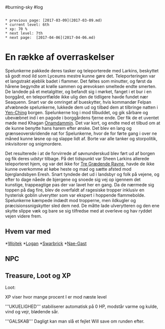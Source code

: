 #burning-sky #log

```ad-info

* previous page: [2017-03-09](2017-03-09.md)
* current level: 6th
* xp: 70 %
* next level: 7th
* next page:  [2017-04-06](2017-04-06.md) 
```

# En række af overraskelser  
Spelunkerne pakkede deres tasker og teleporterede med Larkins, beskyttet så godt mod ild som Lyceums mestre kunne gøre det. Teleporteringen var et langstrakt øjeblik badet i flammer. Det føltes som minutter, og først da hårene begyndte at krølle sammen og ørevoksen smeltede endte smerten. De landede på et metalgitter, og befandt sig i mørket, fanget i et bur i en borggård, en teleportfælde ikke ulig den de tidligere havde fundet nær Seaquenn. Snart var de omringet af bueskytter, hvis kommandør Felpan afvæbnede spelunkerne, lukkede dem ud og tilbød dem at tilbringe natten i [Yen-Ching](Yen-Ching.md) borgen. Spelunkerne tog i mod tilbuddet, og gik sårbare og ubevæbnet ind i en pagode i borggårdens fjerne ende. Der fik de et uventet møde med Khagan [Onamdammin](Onamdammin.md). Det var kort, og endte med et tilbud om at de kunne benytte hans harem efter ønske. Det blev en lang og grænseoverskridende nat for Spelunkerne, hvor de for førte gang i over ne måned kunne løsne op og slappe lidt af. Borte var alle tanker og storpolitik, inkvisitorer og snigmordere.
Det resulterede i at de forvirrede af søvnunderskud blev ført ud af borgen og fik deres udstyr tilbage. På det tidspunkt var Sheen Larkins allerede teleporteret hjem, og var det ikke for [Tre Grædende Ravne](Tre%20Grædende%20Ravne.md), havde de ikke kunne overkomme at købe heste og mad og sætte afsted mod bjerglandsbyen Eresh. Snart tyndede det ud i landsbyr og folk på vejene, og efter to dage nåede de bjergene og snoede sig vej op igennem det kunstige, trappeagtige pas der var lavet her en gang. Da de nærmede sig toppen på dag fire, blev de overfaldt af ragesiske tropper inklusiv en hysterisk goblin ulverytter som var ekspert i hoppende flammebolde. Spelunkerne kæmpede indædt mod tropperne, men ildkugler og præcisionssnigskytter sled dem ned. De måtte lade ulverytteren og den ene skytte slippe væk og bare se sig tilfredse med at overleve og hav ryddet vejen videre frem.  
## Hvem var med 
*[Wojtek](Wojtek.md)
*[Logan](Logan.md)
*[Swarbrick](Swarbrick%20Everwood.md)
*[Nae-Gast](Nae-Gast%20Oldknist.md) 
## NPC 
## Treasure, Loot og XP 
Loot: 
XP viser hvor mange procent I er mod næste level
'''UKUELIGHED''' stabiliserer automatisk på 0 HP, modstår varme og kulde, vind og vejr, blødende sår.
'''GALSKAB''' Dagligt kan man slå et fejlet Will save om runden efter.
